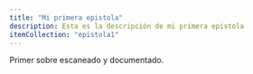 ```yaml
---
title: "Mi primera epistola"
description: Esta es la descripción de mi primera epistola
itemCollection: "epistola1"
---
```


Primer sobre escaneado y documentado.